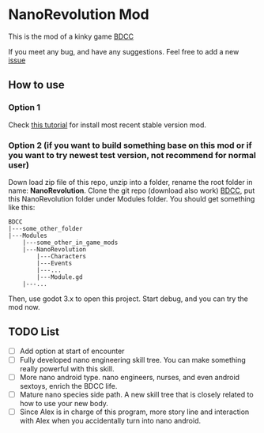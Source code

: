 # NanoRevolution Mod
This is the mod of a kinky game [BDCC](https://github.com/Alexofp/BDCC)

If you meet any bug, and have any suggestions. Feel free to add a new [issue](https://github.com/Humoiww/BDCC_NanoRevolution_MOD/issues)

## How to use
### Option 1
Check [this tutorial](https://github.com/Alexofp/BDCC/wiki/User-Support) for install most recent stable version mod. 
### Option 2 (if you want to build something base on this mod or if you want to try newest test version, not recommend for normal user)
Down load zip file of this repo, unzip into a folder, rename the root folder in name: **NanoRevolution**. Clone the git repo (download also work) [BDCC](https://github.com/Alexofp/BDCC), put this NanoRevolution folder under Modules folder. You should get something like this:
```shell
BDCC
|---some_other_folder
|---Modules
    |---some_other_in_game_mods
    |---NanoRevolution
        |---Characters
        |---Events
        |---...
        |---Module.gd
    |---...
```
Then, use godot 3.x to open this project. Start debug, and you can try the mod now. 




## TODO List

- [ ] Add option at start of encounter
- [ ] Fully developed nano engineering skill tree. You can make something really powerful with this skill.
- [ ] More nano android type. nano engineers, nurses, and even android sextoys, enrich the BDCC life. 
- [ ] Mature nano species side path. A new skill tree that is closely related to how to use your new body.
- [ ] Since Alex is in charge of this program, more story line and interaction with Alex when you accidentally turn into nano android. 
